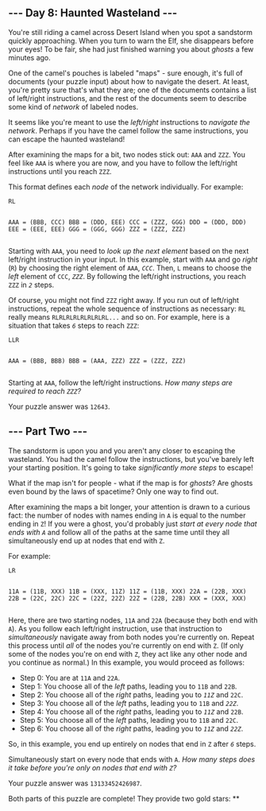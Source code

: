 <main>
<article class="day-desc"><h2>--- Day 8: Haunted Wasteland ---</h2><p>You're still riding a camel across Desert Island when you spot a sandstorm quickly approaching. When you turn to warn the Elf, she disappears before your eyes! To be fair, she had just finished warning you about <em>ghosts</em> a few minutes ago.</p>
<p>One of the camel's pouches is labeled "maps" - sure enough, it's full of documents (your puzzle input) about how to navigate the desert. At least, you're pretty sure that's what they are; one of the documents contains a list of left/right instructions, and the rest of the documents seem to describe some kind of <em>network</em> of labeled nodes.</p>
<p>It seems like you're meant to use the <em>left/right</em> instructions to <em>navigate the network</em>. Perhaps if you have the camel follow the same instructions, you can escape the haunted wasteland!</p>
<p>After examining the maps for a bit, two nodes stick out: <code>AAA</code> and <code>ZZZ</code>. You feel like <code>AAA</code> is where you are now, and you have to follow the left/right instructions until you reach <code>ZZZ</code>.</p>
<p>This format defines each <em>node</em> of the network individually. For example:</p>
<pre><code>RL

AAA = (BBB, CCC)
BBB = (DDD, EEE)
CCC = (ZZZ, GGG)
DDD = (DDD, DDD)
EEE = (EEE, EEE)
GGG = (GGG, GGG)
ZZZ = (ZZZ, ZZZ)
</code></pre>
<p>Starting with <code>AAA</code>, you need to <em>look up the next element</em> based on the next left/right instruction in your input. In this example, start with <code>AAA</code> and go <em>right</em> (<code>R</code>) by choosing the right element of <code>AAA</code>, <code><em>CCC</em></code>. Then, <code>L</code> means to choose the <em>left</em> element of <code>CCC</code>, <code><em>ZZZ</em></code>. By following the left/right instructions, you reach <code>ZZZ</code> in <code><em>2</em></code> steps.</p>
<p>Of course, you might not find <code>ZZZ</code> right away. If you run out of left/right instructions, repeat the whole sequence of instructions as necessary: <code>RL</code> really means <code>RLRLRLRLRLRLRLRL...</code> and so on. For example, here is a situation that takes <code><em>6</em></code> steps to reach <code>ZZZ</code>:</p>
<pre><code>LLR

AAA = (BBB, BBB)
BBB = (AAA, ZZZ)
ZZZ = (ZZZ, ZZZ)
</code></pre>
<p>Starting at <code>AAA</code>, follow the left/right instructions. <em>How many steps are required to reach <code>ZZZ</code>?</em></p>
</article>
<p>Your puzzle answer was <code>12643</code>.</p><article class="day-desc"><h2 id="part2">--- Part Two ---</h2><p>The <span title="Duhduhduhduhduh! Dah, duhduhduhduhduh!">sandstorm</span> is upon you and you aren't any closer to escaping the wasteland. You had the camel follow the instructions, but you've barely left your starting position. It's going to take <em>significantly more steps</em> to escape!</p>
<p>What if the map isn't for people - what if the map is for <em>ghosts</em>? Are ghosts even bound by the laws of spacetime? Only one way to find out.</p>
<p>After examining the maps a bit longer, your attention is drawn to a curious fact: the number of nodes with names ending in <code>A</code> is equal to the number ending in <code>Z</code>! If you were a ghost, you'd probably just <em>start at every node that ends with <code>A</code></em> and follow all of the paths at the same time until they all simultaneously end up at nodes that end with <code>Z</code>.</p>
<p>For example:</p>
<pre><code>LR

11A = (11B, XXX)
11B = (XXX, 11Z)
11Z = (11B, XXX)
22A = (22B, XXX)
22B = (22C, 22C)
22C = (22Z, 22Z)
22Z = (22B, 22B)
XXX = (XXX, XXX)
</code></pre>
<p>Here, there are two starting nodes, <code>11A</code> and <code>22A</code> (because they both end with <code>A</code>). As you follow each left/right instruction, use that instruction to <em>simultaneously</em> navigate away from both nodes you're currently on. Repeat this process until <em>all</em> of the nodes you're currently on end with <code>Z</code>. (If only some of the nodes you're on end with <code>Z</code>, they act like any other node and you continue as normal.) In this example, you would proceed as follows:</p>
<ul>
<li>Step 0: You are at <code>11A</code> and <code>22A</code>.</li>
<li>Step 1: You choose all of the <em>left</em> paths, leading you to <code>11B</code> and <code>22B</code>.</li>
<li>Step 2: You choose all of the <em>right</em> paths, leading you to <code><em>11Z</em></code> and <code>22C</code>.</li>
<li>Step 3: You choose all of the <em>left</em> paths, leading you to <code>11B</code> and <code><em>22Z</em></code>.</li>
<li>Step 4: You choose all of the <em>right</em> paths, leading you to <code><em>11Z</em></code> and <code>22B</code>.</li>
<li>Step 5: You choose all of the <em>left</em> paths, leading you to <code>11B</code> and <code>22C</code>.</li>
<li>Step 6: You choose all of the <em>right</em> paths, leading you to <code><em>11Z</em></code> and <code><em>22Z</em></code>.</li>
</ul>
<p>So, in this example, you end up entirely on nodes that end in <code>Z</code> after <code><em>6</em></code> steps.</p>
<p>Simultaneously start on every node that ends with <code>A</code>. <em>How many steps does it take before you're only on nodes that end with <code>Z</code>?</em></p>
</article>
<p>Your puzzle answer was <code>13133452426987</code>.</p><p class="day-success">Both parts of this puzzle are complete! They provide two gold stars: **</p>
</main>